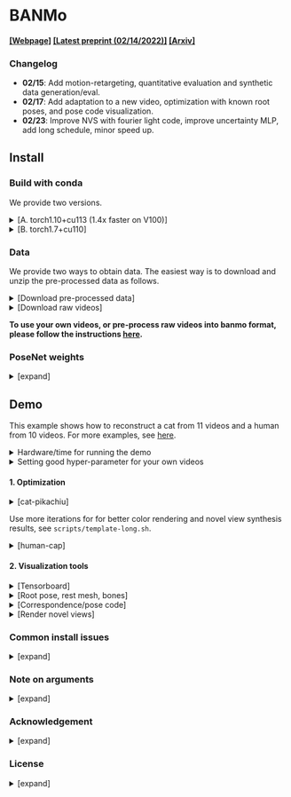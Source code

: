 # BANMo 
#### [[Webpage]](https://banmo-www.github.io/) [[Latest preprint (02/14/2022)]](https://banmo-www.github.io/banmo-2-14.pdf) [[Arxiv]](https://arxiv.org/abs/2112.12761) 

### Changelog
- **02/15**: Add motion-retargeting, quantitative evaluation and synthetic data generation/eval.
- **02/17**: Add adaptation to a new video, optimization with known root poses, and pose code visualization.
- **02/23**: Improve NVS with fourier light code, improve uncertainty MLP, add long schedule, minor speed up.

## Install
### Build with conda
We provide two versions. 
<details><summary>[A. torch1.10+cu113 (1.4x faster on V100)]</summary>

```
# clone repo
git clone git@github.com:facebookresearch/banmo.git --recursive
cd banmo
# install conda env
conda env create -f misc/banmo-cu113.yml
conda activate banmo-cu113
# install pytorch3d (takes minutes), kmeans-pytorch
pip install -e third_party/pytorch3d
pip install -e third_party/kmeans_pytorch
# install detectron2
python -m pip install detectron2 -f \
  https://dl.fbaipublicfiles.com/detectron2/wheels/cu113/torch1.10/index.html
```
</details>

<details><summary>[B. torch1.7+cu110]</summary>

```
# clone repo
git clone git@github.com:facebookresearch/banmo.git --recursive
cd banmo
# install conda env
conda env create -f misc/banmo.yml
conda activate banmo
# install kmeans-pytorch
pip install -e third_party/kmeans_pytorch
# install detectron2
python -m pip install detectron2 -f \
  https://dl.fbaipublicfiles.com/detectron2/wheels/cu110/torch1.7/index.html
```
</details>

### Data
We provide two ways to obtain data. 
The easiest way is to download and unzip the pre-processed data as follows.
<details><summary>[Download pre-processed data]</summary>

We provide preprocessed data for cat and human.
Download the pre-processed `rgb/mask/flow/densepose` images as follows
```
# (~8G for each)
bash misc/processed/download.sh cat-pikachiu
bash misc/processed/download.sh human-cap
```
</details>

<details><summary>[Download raw videos]</summary>

Download raw videos to `./raw/` folder
```
bash misc/vid/download.sh cat-pikachiu
bash misc/vid/download.sh human-cap
bash misc/vid/download.sh dog-tetres
bash misc/vid/download.sh cat-coco
```
</details>

**To use your own videos, or pre-process raw videos into banmo format, 
please follow the instructions [here](./preprocess).**

### PoseNet weights
<details><summary>[expand]</summary>

Download pre-trained PoseNet weights for human and quadrupeds
```
mkdir -p mesh_material/posenet && cd "$_"
wget $(cat ../../misc/posenet.txt); cd ../../
```
</details>


## Demo
This example shows how to reconstruct a cat from 11 videos and a human from 10 videos.
For more examples, see [here](./scripts/README.md).

<details><summary>Hardware/time for running the demo</summary>

By default, it takes 8 hours on 2 V100 GPUs and 15 hours on 1 V100 GPU.
We provide a [script](./scripts/template-accu.sh) that use gradient accumulation
 to support experiments on fewer GPUs / GPU with lower memory.
</details>

<details><summary>Setting good hyper-parameter for your own videos</summary>

When optimizing your own videos, a rule of thumb is to set 
"num gpus" x "batch size" x "accu steps" ~= num frames (default number 512 suits for cat-pikachiu and human-hap)
</details>

#### 1. Optimization
<details><summary>[cat-pikachiu]</summary>

```
seqname=cat-pikachiu
# To speed up data loading, we store images as lines of pixels). 
# only needs to run it once per sequence and data are stored
python preprocess/img2lines.py --seqname $seqname

# Optimization
bash scripts/template.sh 0,1 $seqname 10001 "no" "no"
# argv[1]: gpu ids separated by comma 
# args[2]: sequence name
# args[3]: port for distributed training
# args[4]: use_human, pass "" for human cse, "no" for quadreped cse
# args[5]: use_symm, pass "" to force x-symmetric shape

# Extract articulated meshes and render
bash scripts/render_mgpu.sh 0 $seqname logdir/$seqname-e120-b256-ft3/params_latest.pth \
        "0 1 2 3 4 5 6 7 8 9 10" 256
# argv[1]: gpu id
# argv[2]: sequence name
# argv[3]: weights path
# argv[4]: video id separated by space
# argv[5]: resolution of running marching cubes (256 by default)
```

https://user-images.githubusercontent.com/13134872/154554031-332e2355-3303-43e3-851c-b5812699184b.mp4


</details>

Use more iterations for for better color rendering and novel view synthesis results, see `scripts/template-long.sh`.

<details><summary>[human-cap]</summary>

```
seqname=adult7
python preprocess/img2lines.py --seqname $seqname
bash scripts/template.sh 0,1 $seqname 10001 "" ""
bash scripts/render_mgpu.sh 0 $seqname logdir/$seqname-e120-b256-ft3/params_latest.pth \
        "0 1 2 3 4 5 6 7 8 9" 256
```

https://user-images.githubusercontent.com/13134872/154554210-3bb0a439-fe46-4ea3-a058-acecf5f8dbb5.mp4
  
</details>

#### 2. Visualization tools
<details><summary>[Tensorboard]</summary>

```
# You may need to set up ssh tunneling to view the tensorboard monitor locally.
screen -dmS "tensorboard" bash -c "tensorboard --logdir=logdir --bind_all"
```
</details>

<details><summary>[Root pose, rest mesh, bones]</summary>

To draw root pose trajectories (+rest shape) over epochs
```
# logdir
logdir=logdir/$seqname-e120-b256-init/
# first_idx, last_idx specifies what frames to be drawn
python scripts/visualize/render_root.py --testdir $logdir --first_idx 0 --last_idx 120
```
Find the output at `$logdir/mesh-cam.gif`. 
During optimization, the rest mesh and bones at each epoch are saved at `$logdir/*rest.obj`.

https://user-images.githubusercontent.com/13134872/154553887-1871fdea-24f4-4a79-8689-86ff6af7fa52.mp4

</details>

<details><summary>[Correspondence/pose code]</summary>

To visualize 2d-2d and 2d-3d matchings of the latest epoch weights
```
# 2d matches between frame 0 and 100 via 2d->feature matching->3d->geometric warp->2d
bash scripts/render_match.sh $logdir/params_latest.pth "0 100" "--render_size 128"
```
2d-2d matches will be saved to `tmp/match_%03d.jpg`. 
2d-3d feature matches of frame 0 will be saved to `tmp/match_line_pred.obj`.
2d-3d geometric warps of frame 0 will be saved to `tmp/match_line_exp.obj`.
near-plane frame 0 will be saved to `tmp/match_plane.obj`.
Pose code visualization will be saved at `tmp/code.mp4`.

https://user-images.githubusercontent.com/13134872/154553652-c93834db-cce2-4158-a30a-21680ab46a63.mp4


</details>

<details><summary>[Render novel views]</summary>

Render novel views at the canonical camera coordinate
```
bash scripts/render_nvs.sh 0 $seqname logdir/$seqname-e120-b256-ft3/params_latest.pth 5 0
# argv[1]: gpu id
# argv[2]: sequence name
# argv[3]: path to the weights
# argv[4]: video id used for pose traj
# argv[5]: video id used for root traj
```
Results will be saved at `logdir/$seqname-e120-b256-ft3/nvs*.mp4`.
  
https://user-images.githubusercontent.com/13134872/155441493-38bf7a02-a6ee-4f2f-9dc5-0cf98a4c7c45.mp4

</details>

### Common install issues
<details><summary>[expand]</summary>

* Q: pyrender reports `ImportError: Library "GLU" not found.`
    * install `sudo apt install freeglut3-dev`
* Q: ffmpeg reports `libopenh264.so.5` not fund
    * install ffmpeg `sudo apt-get install ffmpeg` and remove ~/anaconda/envs/banmo/bin/ffmpeg
</details>

### Note on arguments
<details><summary>[expand]</summary>

- use `--use_human` for human reconstruction, otherwise it assumes quadruped animals
- use `--full_mesh` at mesh extraction time to extract a complete surface (disable visibility check)
- use `--queryfw` at mesh extraction time to extract forward articulated meshes, which only needs to run marching cubes once.
- use `--use_cc` maintains the largest connected component for rest mesh in order to set the object bounds and near-far plane (by default turned on). Turn it off with `--nouse_cc` for disconnected objects such as hands.
- use `--debug` to print out the rough time each component takes.
</details>

### Acknowledgement
<details><summary>[expand]</summary>

Volume rendering code is borrowed from [Nerf_pl](https://github.com/kwea123/nerf_pl).
Flow estimation code is adapted from [VCN-robust](https://github.com/gengshan-y/rigidmask).
Other external repos:
- [Detectron2](https://github.com/facebookresearch/detectron2) (modified)
- [SoftRas](https://github.com/ShichenLiu/SoftRas) (modified, for synthetic data generation)
- [Chamfer3D](https://github.com/ThibaultGROUEIX/ChamferDistancePytorch) (for evaluation)
</details>

### License
<details><summary>[expand]</summary>

- [CC-BY-NC 4.0](https://creativecommons.org/licenses/by-nc/4.0/legalcode). 
See the [LICENSE](LICENSE) file. 
</details>

